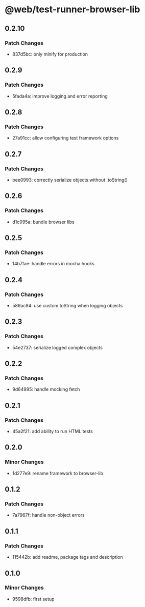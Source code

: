 # @web/test-runner-browser-lib

## 0.2.10

### Patch Changes

- 837d5bc: only minify for production

## 0.2.9

### Patch Changes

- 5fada4a: improve logging and error reporting

## 0.2.8

### Patch Changes

- 27a91cc: allow configuring test framework options

## 0.2.7

### Patch Changes

- bee0993: correctly serialize objects without .toString()

## 0.2.6

### Patch Changes

- d1c095a: bundle browser libs

## 0.2.5

### Patch Changes

- 14b7fae: handle errors in mocha hooks

## 0.2.4

### Patch Changes

- 589ac94: use custom toString when logging objects

## 0.2.3

### Patch Changes

- 54e2737: serialize logged complex objects

## 0.2.2

### Patch Changes

- 9d64995: handle mocking fetch

## 0.2.1

### Patch Changes

- 45a2f21: add ability to run HTML tests

## 0.2.0

### Minor Changes

- 1d277e9: rename framework to browser-lib

## 0.1.2

### Patch Changes

- 7a7967f: handle non-object errors

## 0.1.1

### Patch Changes

- 115442b: add readme, package tags and description

## 0.1.0

### Minor Changes

- 9598dfb: first setup
